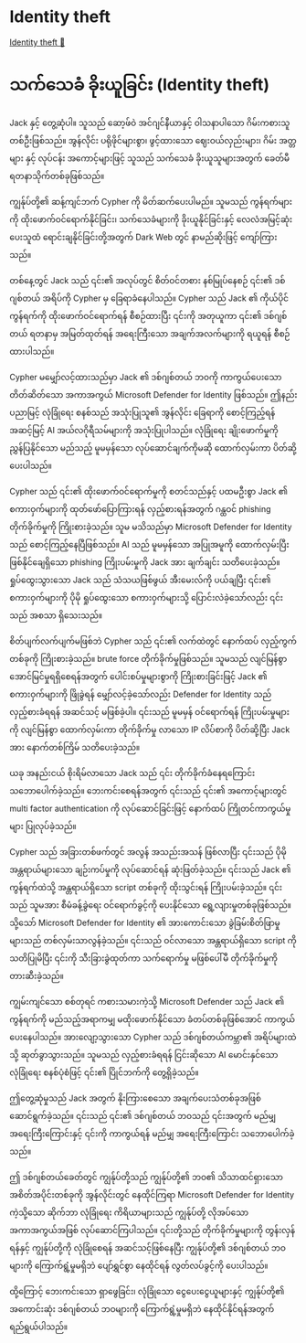 # Identity theft

[Identity theft 🔗](https://www.coursera.org/learn/cybersecurity-solutions-and-microsoft-defender/lecture/puGh9/identity-theft)

# သက်သေခံ ခိုးယူခြင်း (Identity theft)

Jack နှင့် တွေ့ဆုံပါ။ သူသည် ဆော့ဖ်ဝဲ အင်ဂျင်နီယာနှင့် ဝါသနာပါသော ဂိမ်းကစားသူတစ်ဦးဖြစ်သည်။ အွန်လိုင်း ပရိုဖိုင်များစွာ၊ ဖွင့်ထားသော ဈေးဝယ်လှည်းများ၊ ဂိမ်း အတ္တများ နှင့် လုပ်ငန်း အကောင့်များဖြင့် သူသည် သက်သေခံ ခိုးယူသူများအတွက် ခေတ်မီ ရတနာသိုက်တစ်ခုဖြစ်သည်။

ကျွန်ုပ်တို့၏ ဆန့်ကျင်ဘက် Cypher ကို မိတ်ဆက်ပေးပါမည်။ သူမသည် ကွန်ရက်များကို ထိုးဖောက်ဝင်ရောက်နိုင်ခြင်း၊ သက်သေခံများကို ခိုးယူနိုင်ခြင်းနှင့် လေလံအမြင့်ဆုံးပေးသူထံ ရောင်းချနိုင်ခြင်းတို့အတွက် Dark Web တွင် နာမည်ဆိုးဖြင့် ကျော်ကြားသည်။

တစ်နေ့တွင် Jack သည် ၎င်း၏ အလုပ်တွင် စိတ်ဝင်တစား နစ်မြုပ်နေစဉ် ၎င်း၏ ဒစ်ဂျစ်တယ် အရိပ်ကို Cypher မှ ခြေရာခံနေပါသည်။ Cypher သည် Jack ၏ ကိုယ်ပိုင် ကွန်ရက်ကို ထိုးဖောက်ဝင်ရောက်ရန် စီစဉ်ထားပြီး ၎င်းကို အတုယူကာ ၎င်း၏ ဒစ်ဂျစ်တယ် ရတနာမှ အမြတ်ထုတ်ရန် အရေးကြီးသော အချက်အလက်များကို ရယူရန် စီစဉ်ထားပါသည်။

Cypher မမျှော်လင့်ထားသည်မှာ Jack ၏ ဒစ်ဂျစ်တယ် ဘဝကို ကာကွယ်ပေးသော တိတ်ဆိတ်သော အကာအကွယ် Microsoft Defender for Identity ဖြစ်သည်။ ဤနည်းပညာမြင့် လုံခြုံရေး စနစ်သည် အသုံးပြုသူ၏ အွန်လိုင်း ခြေရာကို စောင့်ကြည့်ရန် အဆင့်မြင့် AI အယ်လဂိုရီသမ်များကို အသုံးပြုပါသည်။ လုံခြုံရေး ချိုးဖောက်မှုကို ညွှန်ပြနိုင်သော မည်သည့် မူမမှန်သော လုပ်ဆောင်ချက်ကိုမဆို ထောက်လှမ်းကာ ပိတ်ဆို့ပေးပါသည်။

Cypher သည် ၎င်း၏ ထိုးဖောက်ဝင်ရောက်မှုကို စတင်သည်နှင့် ပထမဦးစွာ Jack ၏ စကားဝှက်များကို ထုတ်ဖော်ပြောကြားရန် လှည့်စားရန်အတွက် ဂန္ထဝင် phishing တိုက်ခိုက်မှုကို ကြိုးစားခဲ့သည်။ သူမ မသိသည်မှာ Microsoft Defender for Identity သည် စောင့်ကြည့်နေပြီဖြစ်သည်။ AI သည် မူမမှန်သော အပြုအမူကို ထောက်လှမ်းပြီး ဖြစ်နိုင်ချေရှိသော phishing ကြိုးပမ်းမှုကို Jack အား ချက်ချင်း သတိပေးခဲ့သည်။ ရှုပ်ထွေးသွားသော Jack သည် သံသယဖြစ်ဖွယ် အီးမေးလ်ကို ပယ်ချပြီး ၎င်း၏ စကားဝှက်များကို ပိုမို ရှုပ်ထွေးသော စကားဝှက်များသို့ ပြောင်းလဲခဲ့သော်လည်း ၎င်းသည် အစသာ ရှိသေးသည်။

စိတ်ပျက်လက်ပျက်မဖြစ်ဘဲ Cypher သည် ၎င်း၏ လက်ထဲတွင် နောက်ထပ် လှည့်ကွက်တစ်ခုကို ကြိုးစားခဲ့သည်။ brute force တိုက်ခိုက်မှုဖြစ်သည်။ သူမသည် လျင်မြန်စွာ အောင်မြင်မှုရရှိစေရန်အတွက် ပေါင်းစပ်မှုများစွာကို ကြိုးစားခြင်းဖြင့် Jack ၏ စကားဝှက်များကို ဖြိုခွဲရန် မျှော်လင့်ခဲ့သော်လည်း Defender for Identity သည် လှည့်စားခံရရန် အဆင်သင့် မဖြစ်ခဲ့ပါ။ ၎င်းသည် မူမမှန် ဝင်ရောက်ရန် ကြိုးပမ်းမှုများကို လျင်မြန်စွာ ထောက်လှမ်းကာ တိုက်ခိုက်မှု လာသော IP လိပ်စာကို ပိတ်ဆို့ပြီး Jack အား နောက်တစ်ကြိမ် သတိပေးခဲ့သည်။

ယခု အနည်းငယ် စိုးရိမ်လာသော Jack သည် ၎င်း တိုက်ခိုက်ခံနေရကြောင်း သဘောပေါက်ခဲ့သည်။ ဘေးကင်းစေရန်အတွက် ၎င်းသည် ၎င်း၏ အကောင့်များတွင် multi factor authentication ကို လုပ်ဆောင်ခြင်းဖြင့် နောက်ထပ် ကြိုတင်ကာကွယ်မှုများ ပြုလုပ်ခဲ့သည်။

Cypher သည် အခြားတစ်ဖက်တွင် အလွန် အသည်းအသန် ဖြစ်လာပြီး ၎င်းသည် ပိုမို အန္တရာယ်များသော ချဉ်းကပ်မှုကို လုပ်ဆောင်ရန် ဆုံးဖြတ်ခဲ့သည်။ ၎င်းသည် Jack ၏ ကွန်ရက်ထဲသို့ အန္တရာယ်ရှိသော script တစ်ခုကို ထိုးသွင်းရန် ကြိုးပမ်းခဲ့သည်။ ၎င်းသည် သူမအား စီမံခန့်ခွဲရေး ဝင်ရောက်ခွင့်ကို ပေးနိုင်သော ရွေ့လျားမှုတစ်ခုဖြစ်သည်။ သို့သော် Microsoft Defender for Identity ၏ အားကောင်းသော ခွဲခြမ်းစိတ်ဖြာမှုများသည် တစ်လှမ်းသာလွန်ခဲ့သည်။ ၎င်းသည် ဝင်လာသော အန္တရာယ်ရှိသော script ကို သတိပြုမိပြီး ၎င်းကို သီးခြားခွဲထုတ်ကာ သက်ရောက်မှု မဖြစ်ပေါ်မီ တိုက်ခိုက်မှုကို တားဆီးခဲ့သည်။

ကျွမ်းကျင်သော စစ်တုရင် ကစားသမားကဲ့သို့ Microsoft Defender သည် Jack ၏ ကွန်ရက်ကို မည်သည့်အရာကမျှ မထိုးဖောက်နိုင်သော ခံတပ်တစ်ခုဖြစ်အောင် ကာကွယ်ပေးနေပါသည်။ အားလျော့သွားသော Cypher သည် ဒစ်ဂျစ်တယ်ကမ္ဘာ၏ အရိပ်များထဲသို့ ဆုတ်ခွာသွားသည်။ သူမသည် လှည့်စားခံရရန် ငြင်းဆိုသော AI မောင်းနှင်သော လုံခြုံရေး စနစ်ပုံစံဖြင့် ၎င်း၏ ပြိုင်ဘက်ကို တွေ့ရှိခဲ့သည်။

ဤတွေ့ဆုံမှုသည် Jack အတွက် နိုးကြားစေသော အချက်ပေးသံတစ်ခုအဖြစ် ဆောင်ရွက်ခဲ့သည်။ ၎င်းသည် ၎င်း၏ ဒစ်ဂျစ်တယ် ဘဝသည် ၎င်းအတွက် မည်မျှ အရေးကြီးကြောင်းနှင့် ၎င်းကို ကာကွယ်ရန် မည်မျှ အရေးကြီးကြောင်း သဘောပေါက်ခဲ့သည်။

ဤ ဒစ်ဂျစ်တယ်ခေတ်တွင် ကျွန်ုပ်တို့သည် ကျွန်ုပ်တို့၏ ဘဝ၏ သိသာထင်ရှားသော အစိတ်အပိုင်းတစ်ခုကို အွန်လိုင်းတွင် နေထိုင်ကြရာ Microsoft Defender for Identity ကဲ့သို့သော ဆိုက်ဘာ လုံခြုံရေး ကိရိယာများသည် ကျွန်ုပ်တို့ လိုအပ်သော အကာအကွယ်အဖြစ် လုပ်ဆောင်ကြပါသည်။ ၎င်းတို့သည် တိုက်ခိုက်မှုများကို တွန်းလှန်ရန်နှင့် ကျွန်ုပ်တို့ကို လုံခြုံစေရန် အဆင်သင့်ဖြစ်နေပြီး ကျွန်ုပ်တို့၏ ဒစ်ဂျစ်တယ် ဘဝများကို ကြောက်ရွံ့မှုမရှိဘဲ ပျော်ရွှင်စွာ နေထိုင်ရန် လွတ်လပ်ခွင့်ကို ပေးပါသည်။

ထို့ကြောင့် ဘေးကင်းသော ရှာဖွေခြင်း၊ လုံခြုံသော ငွေပေးငွေယူများနှင့် ကျွန်ုပ်တို့၏ အကောင်းဆုံး ဒစ်ဂျစ်တယ် ဘဝများကို ကြောက်ရွံ့မှုမရှိဘဲ နေထိုင်နိုင်ရန်အတွက် ရည်ရွယ်ပါသည်။
